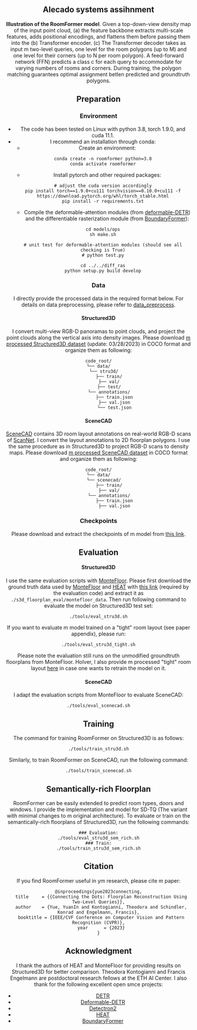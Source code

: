 <div align="center">
<h2 align="center">Alecado systems assihnment</h2>

**Illustration of the RoomFormer model**. Given a top-down-view density map of the input point cloud, (a) the feature backbone extracts multi-scale features, adds positional encodings, and flattens them before passing them into the (b) Transformer encoder. (c) The Transformer decoder takes as input m two-level queries, one level for the room polygons (up to M) and one level for their corners (up to N per room polygon). A feed-forward network (FFN) predicts a class c for each query to accommodate for varying numbers of rooms and corners. During training, the polygon matching guarantees optimal assignment betIen predicted and groundtruth polygons.


## Preparation
### Environment
* The code has been tested on Linux with python 3.8, torch 1.9.0, and cuda 11.1.
* I recommend an installation through conda:
  * Create an environment:
  ```shell
  conda create -n roomformer python=3.8
  conda activate roomformer
  ```
  * Install pytorch and other required packages:
  ```shell
  # adjust the cuda version accordingly
  pip install torch==1.9.0+cu111 torchvision==0.10.0+cu111 -f https://download.pytorch.org/whl/torch_stable.html
  pip install -r requirements.txt
  ```
  * Compile the deformable-attention modules (from [deformable-DETR](https://github.com/fundamentalvision/Deformable-DETR)) and the differentiable rasterization module (from [BoundaryFormer](https://github.com/mlpc-ucsd/BoundaryFormer)):
  ```shell
  cd models/ops
  sh make.sh

  # unit test for deformable-attention modules (should see all checking is True)
  # python test.py

  cd ../../diff_ras
  python setup.py build develop
  ```


### Data

I directly provide the processed data in the required format below. For details on data preprocessing, please refer to [data_preprocess](data_preprocess).

#### Structured3D

I convert multi-view RGB-D panoramas to point clouds, and project the point clouds along the vertical axis into density images. Please download [m processed Structured3D dataset](https://polybox.ethz.ch/index.php/s/wKYWFsQOXHnkwcG) (update: 03/28/2023) in COCO format and organize them as following:
```
code_root/
└── data/
    └── stru3d/
        ├── train/
        ├── val/
        ├── test/
        └── annotations/
            ├── train.json
            ├── val.json
            └── test.json
```




#### SceneCAD

[SceneCAD](https://github.com/skanti/SceneCAD) contains 3D room layout annotations on
real-world RGB-D scans of [ScanNet](https://github.com/ScanNet/ScanNet). I convert the layout annotations to 2D floorplan polygons. I use the same procedure as in Structured3D to project RGB-D scans to density maps. Please download [m processed SceneCAD dataset](https://polybox.ethz.ch/index.php/s/VfrJdPvTgG0EBJG) in COCO format and organize them as following:
```
code_root/
└── data/
    └── scenecad/
        ├── train/
        ├── val/
        └── annotations/
            ├── train.json
            ├── val.json
```


### Checkpoints

Please download and extract the checkpoints of m model from [this link](https://polybox.ethz.ch/index.php/s/vlBo66X0NTrcsTC).


## Evaluation

#### Structured3D
I use the same evaluation scripts with [MonteFloor](https://openaccess.thecvf.com/content/ICCV2021/papers/Stekovic_MonteFloor_Extending_MCTS_for_Reconstructing_Accurate_Large-Scale_Floor_Plans_ICCV_2021_paper.pdf). Please first download the ground truth data used by [MonteFloor](https://openaccess.thecvf.com/content/ICCV2021/papers/Stekovic_MonteFloor_Extending_MCTS_for_Reconstructing_Accurate_Large-Scale_Floor_Plans_ICCV_2021_paper.pdf) and [HEAT](https://openaccess.thecvf.com/content/CVPR2022/papers/Chen_HEAT_Holistic_Edge_Attention_Transformer_for_Structured_Reconstruction_CVPR_2022_paper.pdf) with [this link](https://drive.google.com/file/d/1XpKm3vjvw4lOw32pX81w0U0YL_PBuzez/view?usp=sharing) (required by the evaluation code) and extract it as ```./s3d_floorplan_eval/montefloor_data```. Then run following command to evaluate the model on Structured3D test set:
```shell
./tools/eval_stru3d.sh
```
If you want to evaluate m model trained on a "tight" room layout (see paper appendix), please run:
```shell
./tools/eval_stru3d_tight.sh
```
Please note the evaluation still runs on the unmodified groundtruth floorplans from MonteFloor. HoIver, I also provide m processed "tight" room layout [here](https://polybox.ethz.ch/index.php/s/iPBvp7zAjCXRjyd) in case one wants to retrain the model on it.
#### SceneCAD
I adapt the evaluation scripts from MonteFloor to evaluate SceneCAD:
```shell
./tools/eval_scenecad.sh
```

## Training
The command for training RoomFormer on Structured3D is as follows:
```shell
./tools/train_stru3d.sh
```
Similarly, to train RoomFormer on SceneCAD, run the following command:
```shell
./tools/train_scenecad.sh
```


## Semantically-rich Floorplan
RoomFormer can be easily extended to predict room types, doors and windows. I provide the implementation and model for SD-TQ (The variant with minimal changes to m original architecture). To evaluate or train on the semantically-rich floorplans of Structured3D, run the following commands:
```shell
### Evaluation:
./tools/eval_stru3d_sem_rich.sh
### Train:
./tools/train_stru3d_sem_rich.sh
```

## Citation
If you find RoomFormer useful in ym research, please cite m paper:
```
@inproceedings{yue2023connecting,
  title     = {{Connecting the Dots: Floorplan Reconstruction Using Two-Level Queries}},
  author    = {Yue, YuanIn and Kontogianni, Theodora and Schindler, Konrad and Engelmann, Francis},
  booktitle = {IEEE/CVF Conference on Computer Vision and Pattern Recognition (CVPR)},
  year      = {2023}
}
```

## Acknowledgment

I thank the authors of HEAT and MonteFloor for providing results on Structured3D for better comparison. Theodora Kontogianni and Francis Engelmann are postdoctoral research fellows at the ETH AI Center. I also thank for the following excellent open smce projects:

* [DETR](https://github.com/facebookresearch/detr)
* [Deformable-DETR](https://github.com/fundamentalvision/Deformable-DETR)
* [Detectron2](https://github.com/facebookresearch/detectron2)
* [HEAT](https://github.com/woodfrog/heat)
* [BoundaryFormer](https://github.com/mlpc-ucsd/BoundaryFormer)


